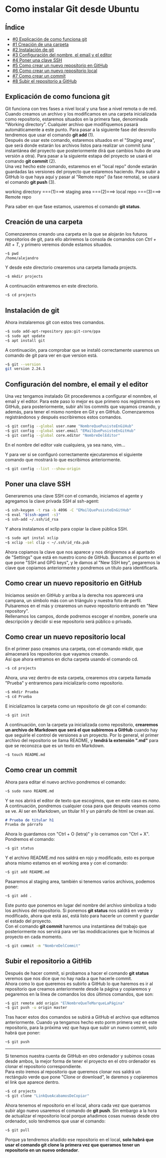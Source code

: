 # Como instalar Git desde Ubuntu

## Índice

- [#0 Explicación de como funciona git](#Explicación-de-como-funciona-git)
- [#1 Creación de una carpeta](#Creación-de-una-carpeta)
- [#2 Instalación de git](#Instalación-de-git)
- [#3 Configuración del nombre, el email y el editor](#Configuración-del-nombre,-el-email-y-el-editor)
- [#4 Poner una clave SSH](#4-Poner-una-clave-SSH)
- [#5 Como crear un nuevo repositorio en GitHub](#Como-crear-un-nuevo-repositorio-en-GitHub)
- [#6 Como crear un nuevo repositorio local](#Como-crear-un-nuevo-repositorio-local)
- [#7 Como crear un commit](#Como-crear-un-commit)
- [#8 Subir el repositorio a GitHub](#Subir-el-repositorio-a-GitHub)

## Explicación de como funciona git

Git funciona con tres fases a nivel local y una fase a nivel remota o de red.  
Cuando creamos un archivo y los modificamos en una carpeta inicializada como repositorio, estaremos situados en la primera fase, denominada "Working directory". Cualquier archivo que modifiquemos pasará automáticamente a este punto. Para pasar a la siguiente fase del desrrollo tendremos que usar el comando **git add** (1).  
Después de usar este comando, estaremos situados en el "Staging area", que será donde estarán los archivos listos para realizar un commit (una instantánea del proyecto que posteriormente dirá que cambios hubo de una versión a otra). Para pasar a la siguiente estapa del proyecto se usará el comando **git commit** (2).  
Una vez hecho este comando, estaremos en el "local repo" donde estarán guardadas las versiones del proyecto que estaremos haciendo. Para subir a GitHub lo que haya aquí y pasar al "Remote repo" (la fase remota), se usará el comando **git push** (3).

working directory ===(1)===> staging area ===(2)===> local repo ===(3)===> Remote repo  

Para saber en que fase estamos, usaremos el comando **git status**.  

## Creación de una carpeta

Comenzaremos creando una carpeta en la que se alojarán los futuros repositorios de git, para ello abriremos la consola de comandos con *Ctrl + Alt + T*, y primero veremos donde estamos situados.  

```sh
~$ pwd
/home/alejandro
```
Y desde este directorio crearemos una carpeta llamada projects.  

```sh
~$ mkdir projects
```

A continuación entraremos en este directorio.  

```sh
~$ cd projects
```

## Instalación de git

Ahora instalaremos git con estos tres comandos.  

```sh
~$ sudo add-apt-repository ppa:git-core/ppa
~$ sudo apt update
~$ apt install git
```

A continuación, para comprobar que se instaló correctamente usaremos un comando de git para ver en que version está.  

```sh
~$ git --version
git version 2.24.1
```

## Configuración del nombre, el email y el editor

Una vez tengamos instalado Git procederemos a configurar el nonmbre, el email y el editor. Para este paso lo mejor es que primero nos registremos en GitHub, para posteriormente, subir ahí los commits que vayamos creando, y además, para tener el mismo nombre en Git y en GitHub. Comenzaremos registrándonos y después escribiremos estos comandos.  

```sh
~$ git config --global user.name "NombreQuePusisteEnGiHub"
~$ git config --global user.email "EMailQuePusisteEnGitHub"
~$ git config --global core.editor "NombreDelEditor"
```

En el nombre del editor vale cualquiera, ya sea nano, vim...  

Y para ver si se configuró correctamente ejecutaremos el siguiente comando que mostrará lo que escribimos anteriormente.  

```sh
~$ git config --list --show-origin
```

## Poner una clave SSH

Generaremos una clave SSH con el comando, iniciamos el agente y agregamos la clave privada SSH al ssh-agent:   

```sh
~$ ssh-keygen -t rsa -b 4096 -C "EMailQuePusisteEnGitHub"
~$ eval "$(ssh-agent -s)"
~$ ssh-add ~/.ssh/id_rsa
```

Y ahora instalamos el xclip para copiar la clave pública SSH.  

```sh
~$ sudo apt instal xclip
~$ xclip -sel clip < ~/.ssh/id_rda.pub
```

Ahora copiamos la clave que nos aparece y nos dirigiremos a al apartado de "Settings" que está en nuestro icono de GitHub. Buscamos el punto en el que pone "SSH and GPG keys", y le damos al "New SSH key", pegaremos la clave que copiamos anteriormente y pondremos un título para identificarla.  

## Como crear un nuevo repositorio en GitHub

Iniciamos sesión en GitHub y arriba a la derecha nos aparecerá una campana, un símbolo más con un triángulo y nuestra foto de perfil. Pulsaremos en el más y crearemos un nuevo repositorio entrando en "New repository".  
Rellenamos los campos, donde podremos escoger el nombre, ponerle una descripción y decidir si ese repositorio será público o privado.  

## Como crear un nuevo repositorio local

En el primer paso creamos una carpeta, con el comando mkdir, que almacenará los repositorios que vayamos creando.  
Así que ahora entramos en dicha carpeta usando el comando cd.  

```sh
~$ cd projects
```

Ahora, una vez dentro de esta carpeta, crearemos otra carpeta llamada "Prueba" y entraremos para inicializarlo como repositorio.  

```sh
~$ mkdir Prueba
~$ cd Prueba
```

E inicializamos la carpeta como un repositorio de git con el comando:  

```sh
~$ git init
```

A continuación, con la carpeta ya inicializada como repositorio, **crearemos un archivo de Markdown que será el que subiremos a GitHub** cuando hay que seguirle el control de versiones a un proyecto. Por lo general, el primer archivo del repositorio se llama README, y **tendrá la extensión ".md"** para que se reconozca que es un texto en Markdown.  

```sh
~$ touch README.md
```

## Como crear un commit

Ahora para editar el nuevo archivo pondremos el comando:  

```sh
~$ sudo nano README.md
```

Y se nos abrirá el editor de texto que escogimos, que en este caso es *nano*. A continuación, pondremos cualquier cosa para que después veamos como se ve. Al ser en Markdown, un titular h1 y un párrafo de html se crean así.  

```markdown
# Prueba de titular h1
Prueba de párrafo
```

Ahora lo guardamos con "Ctrl + O (letra)" y lo cerramos con "Ctrl + X".  
Pondremos el comando:

```sh
~$ git status
```

Y el archivo README.md nos saldrá en rojo y modificado, esto es porque ahora mismo estamos en el working area y con el comando:  

```sh
~$ git add README.md
```

Pasaremos al staging area, también si tenemos varios archivos, podemos poner:  

```sh
~$ git add .
```

Este punto que ponemos en lugar del nombre del archivo simboliza a todo los archivos del repositorio. Si ponemos **git status** nos saldrá en verde y modificado, ahora que está así, está listo para hacerle un commit y guardar el estado del proyecto.  
Con el comando **git commit** haremos una instantánea del trabajo que posteriormente nos servirá para ver las modidicaciones que le hicimos al proyecto en cada momento.  

```sh
~$ git commit -m "NombreDelCommit"
```

## Subir el repositorio a GitHib

Después de hacer commit, si probamos a hacer el comando **git status** veremos que nos dice que no hay nada a que hacerle commit.  
Ahora como lo que queremos es subirlo a GitHub lo que haremos es ir al repositorio que creamos anteriormente desde la página y copiaremos y pegaremos en la línea de comandos los dos últimos comandos, que son:  

```sh
~$ git remote add origin "ElNombreQueTeMarqueLaPágina"
~$ git push -u origin master
```

Tras hacer estos dos comandos se subirá a GitHub el archivo que editamos anteriormente. Cuando ya tengamos hecho esto porm primera vez en este repositorio, para la próxima vez que haya que subir un nuevo commit, solo habrá que poner:  

```sh
~$ git push
```

-----

Si tenemos nuestra cuenta de GitHub en otro ordenador y subimos cosas desde ambos, la mejor forma de tener el proyecto en el otro ordenador es clonar el repositorio correspondiente.  
Para esto iremos al repositorio que queremos clonar nos saldrá un rectángulo verde que pone "Clone or download", le daremos y copiaremos el link que aparece dentro.  

```sh
~$ cd projects
~$ git clone "LinkQueAcabamosDeCopiar"
```

Ahora tenemos el repositorio en el local, ahora cada vez que queramos subir algo nuevo usaremos el comando de **git push**. Sin embargo a la hora de actualizar el repositorio local porque añadimos cosas nuevas desde otro ordenador, solo tendremos que usar el comando:  

```sh
~$ git pull
```

Porque ya tendremos añadido ese repositorio en el local, **solo habrá que usar el comando git clone la primera vez que queramos tener un repositorio en un nuevo ordenador**.
